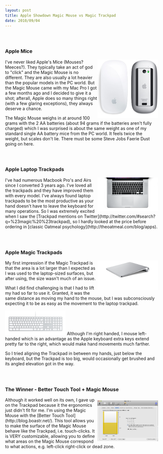 ```yaml
---
layout: post
title: Apple Showdown Magic Mouse vs Magic Trackpad 
date: 2010/09/04
---
```


### &nbsp;

### Apple Mice
<div style="float:right"><img src="/images/magic-mouse.jpg" width="200" /></div>

I've never liked Apple's Mice (Mouses? Meeces?). They typically take an act of god to "click" and the Magic Mouse is no different. They are also usually a lot heavier than the popular models in the PC world. But the Magic Mouse came with my Mac Pro I got a few months ago and I decided to give it a shot; afterall, Apple does so many things right (with a few glaring exceptions), they always deserve a chance.

The Magic Mouse weighs in at around 100 grams with the 2 AA batteries (about 94 grams if the batteries aren't fully charged) which I was surprised is about the same weight as one of my standard single AA battery mice from the PC world. It feels twice the weight, but scales don't lie. There must be some Steve Jobs Faerie Dust going on here.

### &nbsp;

### Apple Laptop Trackpads
<div style="float:right"><img src="/images/macbook-pro.png" width="200" /></div>
I've had numerous Macbook Pro's and Airs since I converted 3 years ago. I've loved all the trackpads and they have improved them with every model. I've always found laptop trackpads to be the most productive as your hand doesn't have to leave the keyboard for many operations. So I was extremely excited when I saw the [Trackpad mentions on Twitter](http://twitter.com/#search?q=%23magic%20%23trackpad), so I hardly looked at the price before ordering in [classic Oatmeal psychology](http://theoatmeal.com/blog/apps).

### &nbsp;

### Apple Magic Trackpads
<div style="float:right"><img src="/images/trackpad.png" width="200" /></div>

My first impression if the Magic Trackpad is that the area is a lot larger than I expected as I was used to the laptop-sized surfaces, but after using, the size wasn't much of an issue.

What I did find challenging is that I had to lift my had so far to use it. Granted, it was the same distance as moving my hand to the mouse, but I was subconsciously expecting it to be as easy as the movement to the laptop trackpad.

<img src="/images/keyboard.png" width="200" /> Although I'm right handed, I mouse left-handed which is an advantage as the Apple keyboard extra keys extend pretty far to the right, which would make hand movements much farther.

So I tried aligning the Trackpad in between my hands, just below the keyboard, but the Trackpad is too big, would occasionally get brushed and its angled elevation got in the way.

### &nbsp;

### The Winner - Better Touch Tool + Magic Mouse

<div style="float:right;margin-top:10px"><img src="/images/better-touch-tool.png" width="200" /></div>
Although it worked well on its own, I gave up on the Trackpad because it the ergonomics just didn't fit for me. I'm using the Magic Mouse with the [Better Touch Tool](http://blog.boastr.net/). This tool allows you to make the surface of the Magic Mouse behave like the Trackpad, i.e. touch-clicks. It is VERY customizable, allowing you to define what areas on the Magic Mouse correspond to what actions, e.g. left-click right-click or dead zone.

### &nbsp;



